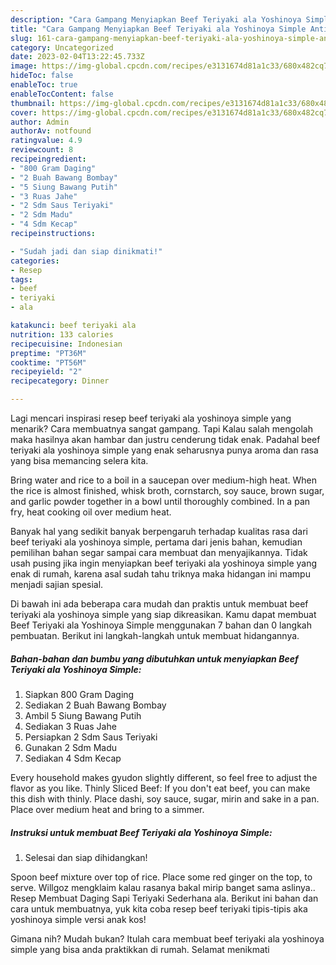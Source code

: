 ```yaml
---
description: "Cara Gampang Menyiapkan Beef Teriyaki ala Yoshinoya Simple Anti Gagal"
title: "Cara Gampang Menyiapkan Beef Teriyaki ala Yoshinoya Simple Anti Gagal"
slug: 161-cara-gampang-menyiapkan-beef-teriyaki-ala-yoshinoya-simple-anti-gagal
category: Uncategorized
date: 2023-02-04T13:22:45.733Z
image: https://img-global.cpcdn.com/recipes/e3131674d81a1c33/680x482cq70/beef-teriyaki-ala-yoshinoya-simple-foto-resep-utama.jpg
hideToc: false
enableToc: true
enableTocContent: false
thumbnail: https://img-global.cpcdn.com/recipes/e3131674d81a1c33/680x482cq70/beef-teriyaki-ala-yoshinoya-simple-foto-resep-utama.jpg
cover: https://img-global.cpcdn.com/recipes/e3131674d81a1c33/680x482cq70/beef-teriyaki-ala-yoshinoya-simple-foto-resep-utama.jpg
author: Admin
authorAv: notfound
ratingvalue: 4.9
reviewcount: 8
recipeingredient:
- "800 Gram Daging"
- "2 Buah Bawang Bombay"
- "5 Siung Bawang Putih"
- "3 Ruas Jahe"
- "2 Sdm Saus Teriyaki"
- "2 Sdm Madu"
- "4 Sdm Kecap"
recipeinstructions:

- "Sudah jadi dan siap dinikmati!"
categories:
- Resep
tags:
- beef
- teriyaki
- ala

katakunci: beef teriyaki ala 
nutrition: 133 calories
recipecuisine: Indonesian
preptime: "PT36M"
cooktime: "PT56M"
recipeyield: "2"
recipecategory: Dinner

---
```



Lagi mencari inspirasi resep beef teriyaki ala yoshinoya simple yang menarik? Cara membuatnya sangat gampang. Tapi Kalau salah mengolah maka hasilnya akan hambar dan justru cenderung tidak enak. Padahal beef teriyaki ala yoshinoya simple yang enak seharusnya punya aroma dan rasa yang bisa memancing selera kita.


Bring water and rice to a boil in a saucepan over medium-high heat. When the rice is almost finished, whisk broth, cornstarch, soy sauce, brown sugar, and garlic powder together in a bowl until thoroughly combined. In a pan fry, heat cooking oil over medium heat.

Banyak hal yang sedikit banyak berpengaruh terhadap kualitas rasa dari beef teriyaki ala yoshinoya simple, pertama dari jenis bahan, kemudian pemilihan bahan segar sampai cara membuat dan menyajikannya. Tidak usah pusing jika ingin menyiapkan beef teriyaki ala yoshinoya simple yang enak di rumah, karena asal sudah tahu triknya maka hidangan ini mampu menjadi sajian spesial.


Di bawah ini ada beberapa cara mudah dan praktis untuk membuat beef teriyaki ala yoshinoya simple yang siap dikreasikan. Kamu dapat membuat Beef Teriyaki ala Yoshinoya Simple menggunakan 7 bahan dan 0 langkah pembuatan. Berikut ini langkah-langkah untuk membuat hidangannya.

<!--inarticleads1-->

##### Bahan-bahan dan bumbu yang dibutuhkan untuk menyiapkan Beef Teriyaki ala Yoshinoya Simple:

1. Siapkan 800 Gram Daging
1. Sediakan 2 Buah Bawang Bombay
1. Ambil 5 Siung Bawang Putih
1. Sediakan 3 Ruas Jahe
1. Persiapkan 2 Sdm Saus Teriyaki
1. Gunakan 2 Sdm Madu
1. Sediakan 4 Sdm Kecap


Every household makes gyudon slightly different, so feel free to adjust the flavor as you like. Thinly Sliced Beef: If you don&#39;t eat beef, you can make this dish with thinly. Place dashi, soy sauce, sugar, mirin and sake in a pan. Place over medium heat and bring to a simmer. 

<!--inarticleads2-->

##### Instruksi untuk membuat Beef Teriyaki ala Yoshinoya Simple:


1. Selesai dan siap dihidangkan!

Spoon beef mixture over top of rice. Place some red ginger on the top, to serve. Willgoz mengklaim kalau rasanya bakal mirip banget sama aslinya.. Resep Membuat Daging Sapi Teriyaki Sederhana ala. Berikut ini bahan dan cara untuk membuatnya, yuk kita coba resep beef teriyaki tipis-tipis aka yoshinoya simple versi anak kos! 

Gimana nih? Mudah bukan? Itulah cara membuat beef teriyaki ala yoshinoya simple yang bisa anda praktikkan di rumah. Selamat menikmati

